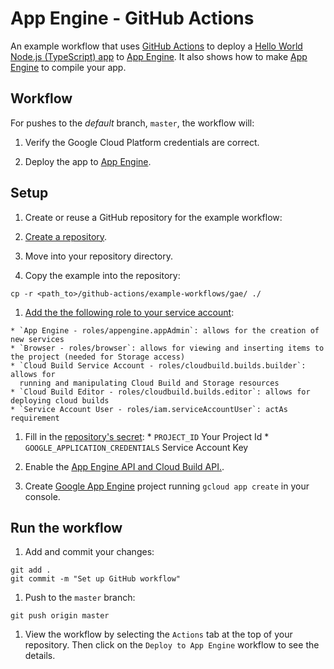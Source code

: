 # App Engine - GitHub Actions

An example workflow that uses [GitHub Actions](https://help.github.com/en/categories/automating-your-workflow-with-github-actions) to deploy a [Hello World Node.js (TypeScript) app](src/index.ts) to [App Engine](https://cloud.google.com/appengine). It also shows how to make [App Engine](https://cloud.google.com/appengine) to compile your app.

## Workflow

For pushes to the _default_ branch, `master`, the workflow will:

1. Verify the Google Cloud Platform credentials are correct.

1. Deploy the app to [App Engine](https://cloud.google.com/appengine).

## Setup

1. Create or reuse a GitHub repository for the example workflow:

  1. [Create a repository](https://help.github.com/en/github/creating-cloning-and-archiving-repositories/creating-a-new-repository).

  1. Move into your repository directory.

  1. Copy the example into the repository:
  ```
  cp -r <path_to>/github-actions/example-workflows/gae/ ./
  ```

  1. [Add the the following role to your service account][roles]:

    * `App Engine - roles/appengine.appAdmin`: allows for the creation of new services
    * `Browser - roles/browser`: allows for viewing and inserting items to the project (needed for Storage access)
    * `Cloud Build Service Account - roles/cloudbuild.builds.builder`: allows for
      running and manipulating Cloud Build and Storage resources
    * `Cloud Build Editor - roles/cloudbuild.builds.editor`: allows for deploying cloud builds
    * `Service Account User - roles/iam.serviceAccountUser`: actAs requirement

  1. Fill in the [repository's secret][secrets]:
    * `PROJECT_ID` Your Project Id
    * `GOOGLE_APPLICATION_CREDENTIALS` Service Account Key

  1. Enable the [App Engine API and Cloud Build API.](https://console.cloud.google.com/flows/enableapi?apiid=appengine.googleapis.com,cloudbuild.googleapis.com&redirect=https://console.cloud.google.com&_ga=2.248833607.-1346582427.1578963531).

  1. Create [Google App Engine](https://cloud.google.com/appengine) project running `gcloud app create` in your console.

## Run the workflow

1. Add and commit your changes:
```
git add .
git commit -m "Set up GitHub workflow"
```

1. Push to the `master` branch:
```
git push origin master
```

1. View the workflow by selecting the `Actions` tab at the top of your repository.
Then click on the `Deploy to App Engine` workflow to see the details.

[secrets]: https://help.github.com/en/actions/automating-your-workflow-with-github-actions/creating-and-using-encrypted-secrets
[roles]: https://cloud.google.com/iam/docs/granting-roles-to-service-accounts#granting_access_to_a_service_account_for_a_resource
